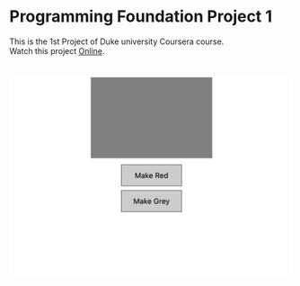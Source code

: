 # Programming Foundation Project 1
This is the 1st Project of Duke university Coursera course.<br/>
Watch this project [Online](https://mohammadkiaei.github.io/Programming-Foundation-Example1/).<br/>
<br/>
<br/>
![First Duke University Project](https://github.com/mohammadkiaei/Programming-Foundation-Example1/blob/master/first-duke-project.png)

